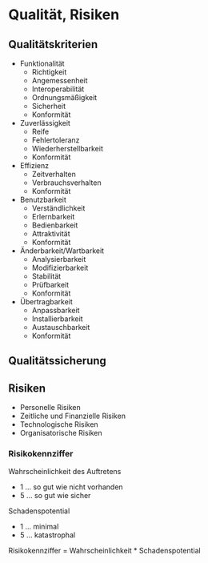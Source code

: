 # Qualität, Risiken

## Qualitätskriterien
<!-- Lehrbuch AE Seite 265 -->

* Funktionalität
  * Richtigkeit
  * Angemessenheit
  * Interoperabilität
  * Ordnungsmäßigkeit
  * Sicherheit
  * Konformität
* Zuverlässigkeit
  * Reife
  * Fehlertoleranz
  * Wiederherstellbarkeit
  * Konformität
* Effizienz
  * Zeitverhalten
  * Verbrauchsverhalten
  * Konformität
* Benutzbarkeit
  * Verständlichkeit
  * Erlernbarkeit
  * Bedienbarkeit
  * Attraktivität
  * Konformität
* Änderbarkeit/Wartbarkeit
  * Analysierbarkeit
  * Modifizierbarkeit
  * Stabilität
  * Prüfbarkeit
  * Konformität
* Übertragbarkeit
  * Anpassbarkeit
  * Installierbarkeit
  * Austauschbarkeit
  * Konformität

## Qualitätssicherung

## Risiken

* Personelle Risiken
* Zeitliche und Finanzielle Risiken
* Technologische Risiken
* Organisatorische Risiken

### Risikokennziffer

Wahrscheinlichkeit des Auftretens
* 1 … so gut wie nicht vorhanden
* 5 … so gut wie sicher

Schadenspotential
* 1 … minimal
* 5 … katastrophal

Risikokennziffer = Wahrscheinlichkeit * Schadenspotential
